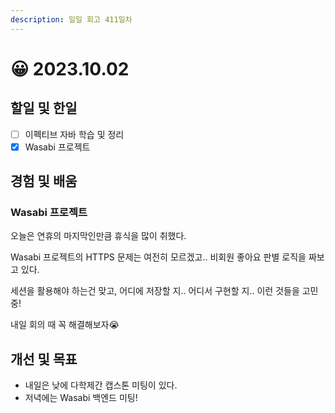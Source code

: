```yaml
---
description: 일일 회고 411일차
---
```


# 😀 2023.10.02

## 할일 및 한일&#x20;

* [ ] 이펙티브 자바 학습 및 정리&#x20;
* [x] Wasabi 프로젝트&#x20;

## 경험 및 배움&#x20;

### Wasabi 프로젝트&#x20;

오늘은 연휴의 마지막인만큼 휴식을 많이 취했다.

Wasabi 프로젝트의 HTTPS 문제는 여전히 모르겠고.. 비회원 좋아요 판별 로직을 짜보고 있다.

세션을 활용해야 하는건 맞고, 어디에 저장할 지.. 어디서 구현할 지.. 이런 것들을 고민중!

내일 회의 때 꼭 해결해보자😭

## 개선 및 목표&#x20;

* 내일은 낮에 다학제간 캡스톤 미팅이 있다.&#x20;
* 저녁에는 Wasabi 백엔드 미팅!&#x20;
